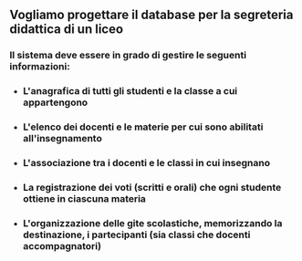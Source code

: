 ## Vogliamo progettare il database per la <Alert strong>segreteria didattica</Alert> di un liceo

<VSpace space="4"/>

### Il sistema deve essere in grado di gestire le seguenti informazioni:

<v-clicks>

- ### L'**anagrafica** di tutti gli **studenti** e la **classe** a cui appartengono
- ### L'elenco dei **docenti** e le **materie** per cui sono abilitati all'insegnamento
- ### L'associazione tra i **docenti** e le **classi** in cui insegnano
- ### La registrazione dei **voti** (scritti e orali) che ogni **studente** ottiene in ciascuna **materia**
- ### L'organizzazione delle **gite scolastiche**, memorizzando la destinazione, i partecipanti (sia **classi** che **docenti** accompagnatori)

</v-clicks>
